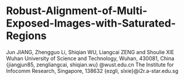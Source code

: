 # Robust-Alignment-of-Multi-Exposed-Images-with-Saturated-Regions
Jun JIANG, Zhengguo Li, Shiqian WU, Liangcai ZENG and Shoulie XIE
Wuhan University of Science and Technology, Wuhan, 430081, China
{jiangjun85, zengliangcai, shiqian.wu} @wust.edu.cn 
The Institute for Infocomm Research, Singapore, 138632
{ezgli, slxie}@i2r.a-star.edu.sg

